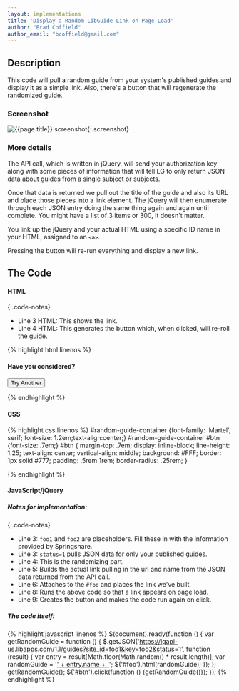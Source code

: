```yaml
---
layout: implementations
title: 'Display a Random LibGuide Link on Page Load'
author: "Brad Coffield"
author_email: "bcoffield@gmail.com"
---
```


## Description
        
This code will pull a random guide from your system's published guides and display it as a simple link. Also, there's a button that will regenerate the randomized guide.

### Screenshot

![{{page.title}} screenshot]({{site.baseurl}}/assets/{{page.title}}-screenshot.jpg){:.screenshot}

       
### More details
The API call, which is written in jQuery, will send your authorization key along with some pieces of information that will tell LG to only return JSON data about guides from a single subject or subjects.
        
Once that data is returned we pull out the title of the guide and also its URL and place those pieces into a link element. The jQuery will then enumerate through each JSON entry doing the same thing again and again until complete. You might have a list of 3 items or 300, it doesn't matter.
        
You link up the jQuery and your actual HTML using a specific ID name in your HTML, assigned to an ```<a>```. 

Pressing the button will re-run everything and display a new link.
 
    
## The Code

#### HTML

{:.code-notes}
* Line 3 HTML: This shows the link.
* Line 4 HTML: This generates the button which, when clicked, will re-roll the guide.

{% highlight html linenos %}
<div id="random-guide-container">
    <h4>Have you considered?</h4>
    <div id="foo"></div>
    <input type="button" id="btn" value="Try Another" />
</div>

{% endhighlight %}

#### CSS

{% highlight css linenos %}
#random-guide-container {font-family: 'Martel', serif; font-size: 1.2em;text-align:center;}
#random-guide-container #btn {font-size: .7em;}
#btn { margin-top: .7em; display: inline-block; line-height: 1.25; text-align: center; vertical-align: middle; background: #FFF; border: 1px solid #777; padding: .5rem 1rem; border-radius: .25rem; }

{% endhighlight %}



#### JavaScript/jQuery

##### Notes for implementation:

{:.code-notes}
* Line 3: `foo1` and `foo2` are placeholders. Fill these in with the information provided by Springshare.
* Line 3: `status=1` pulls JSON data for only your published guides.
* Line 4: This is the randomizing part.
* Line 5: Builds the actual link pulling in the url and name from the JSON data returned from the API call.
* Line 6: Attaches to the `#foo` and places the link we've built.
* Line 8: Runs the above code so that a link appears on page load.
* Line 9: Creates the button and makes the code run again on click.


##### The code itself:
{% highlight javascript linenos %}
 $(document).ready(function () {
       var getRandomGuide = function () {
           $.getJSON('https://lgapi-us.libapps.com/1.1/guides?site_id=foo1&key=foo2&status=1', function (result) {
               var entry = result[Math.floor(Math.random() * result.length)];
               var randomGuide = '<a href="' + entry.url + '">' + entry.name + '</a>';
               $('#foo').html(randomGuide);
           }); };
       getRandomGuide();
       $('#btn').click(function () {getRandomGuide()}); });
 {% endhighlight %}

